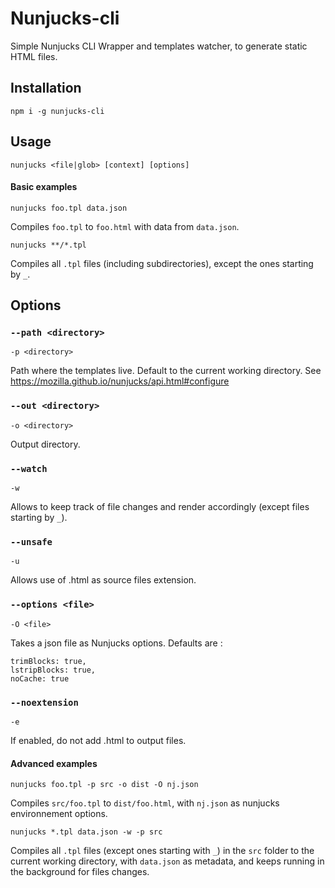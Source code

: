 # Nunjucks-cli
Simple Nunjucks CLI Wrapper and templates watcher, to generate static HTML files.
## Installation
    npm i -g nunjucks-cli
## Usage
    nunjucks <file|glob> [context] [options]
#### Basic examples
    nunjucks foo.tpl data.json
Compiles `foo.tpl` to `foo.html` with data from `data.json`.

    nunjucks **/*.tpl
Compiles all `.tpl` files (including subdirectories), except the ones starting by `_`.

## Options
### `--path <directory>`
`-p <directory>`

Path where the templates live. Default to the current working directory.
See https://mozilla.github.io/nunjucks/api.html#configure

### `--out <directory>`
`-o <directory>`

Output directory.

### `--watch`
`-w`

Allows to keep track of file changes and render accordingly (except files starting by `_`).

### `--unsafe`
`-u`

Allows use of .html as source files extension.

### `--options <file>`
`-O <file>`

Takes a json file as Nunjucks options. Defaults are :

    trimBlocks: true,
    lstripBlocks: true,
    noCache: true
    
### `--noextension`
`-e`

If enabled, do not add .html to output files.

#### Advanced examples

    nunjucks foo.tpl -p src -o dist -O nj.json
Compiles `src/foo.tpl` to `dist/foo.html`, with `nj.json` as nunjucks environnement options.

    nunjucks *.tpl data.json -w -p src
Compiles all `.tpl` files (except ones starting with `_`) in the `src` folder to the current working directory, with `data.json` as metadata, and keeps running in the background for files changes.

